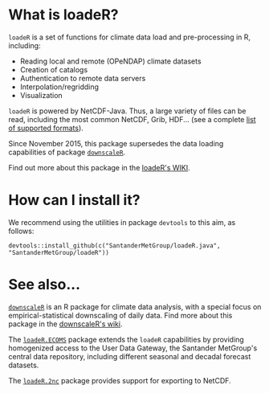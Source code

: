 What is loadeR?
===============

`loadeR` is a set of functions for climate data load and pre-processing in R, including:
 * Reading local and remote (OPeNDAP) climate datasets
 * Creation of catalogs
 * Authentication to remote data servers
 * Interpolation/regridding
 * Visualization

`loadeR` is powered by NetCDF-Java. Thus, a large variety of files can be read, including the most common NetCDF, Grib, HDF... (see a complete [list of supported formats](http://www.unidata.ucar.edu/software/thredds/current/netcdf-java/reference/formats/FileTypes.html)). 

Since November 2015, this package supersedes the data loading capabilities of package [`downscaleR`](https://github.com/SantanderMetGroup/downscaleR).

Find out more about this package in the [loadeR's WIKI](https://github.com/SantanderMetGroup/loadeR/wiki).


# How can I install it?

We recommend using the utilities in package `devtools` to this aim, as follows:

```{r}
devtools::install_github(c("SantanderMetGroup/loadeR.java", "SantanderMetGroup/loadeR"))
```

# See also...

[`downscaleR`](https://github.com/SantanderMetGroup/downscaleR) is an R package for climate data analysis, with a special focus on empirical-statistical downscaling of daily data. Find more about this package in the [downscaleR's wiki](https://github.com/SantanderMetGroup/downscaleR/wiki).

The [`loadeR.ECOMS`](https://github.com/SantanderMetGroup/loadeR.ECOMS/) package extends the `loadeR` capabilities by providing homogenized access to the User Data Gateway, the Santander MetGroup's central data repository, including different seasonal and decadal forecast datasets.

The [`loadeR.2nc`](https://github.com/SantanderMetGroup/loadeR.2nc/) package provides support for exporting to NetCDF.

